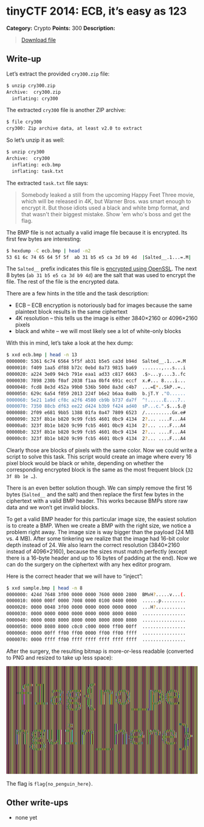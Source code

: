 # tinyCTF 2014: ECB, it’s easy as 123

**Category:** Crypto
**Points:** 300
**Description:**

> [Download file](cry300.zip)

## Write-up

Let’s extract the provided `cry300.zip` file:

```bash
$ unzip cry300.zip
Archive:  cry300.zip
  inflating: cry300
```

The extracted `cry300` file is another ZIP archive:

```bash
$ file cry300
cry300: Zip archive data, at least v2.0 to extract
```

So let’s unzip it as well:

```bash
$ unzip cry300
Archive:  cry300
  inflating: ecb.bmp
  inflating: task.txt
```

The extracted `task.txt` file says:

> Somebody leaked a still from the upcoming Happy Feet Three movie,
> which will be released in 4K, but Warner Bros. was smart enough
> to encrypt it. But those idiots used a black and white bmp format,
> and that wasn't their biggest mistake. Show 'em who's boss and
> get the flag.

The BMP file is not actually a valid image file because it is encrypted. Its first few bytes are interesting:

```bash
$ hexdump -C ecb.bmp | head -n2
53 61 6c 74 65 64 5f 5f  ab 31 b5 e5 ca 3d b9 4d  |Salted__.1...=.M|
```

The `Salted__` prefix indicates this file is [encrypted using OpenSSL](http://justsolve.archiveteam.org/wiki/OpenSSL_salted_format). The next 8 bytes (`ab 31 b5 e5 ca 3d b9 4d`) are the salt that was used to encrypt the file. The rest of the file is the encrypted data.

There are a few hints in the title and the task description:

* ECB – ECB encryption is notoriously bad for images because the same plaintext block results in the same ciphertext
* 4K resolution – this tells us the image is either 3840×2160 or 4096×2160 pixels
* black and white – we will most likely see a lot of white-only blocks

With this in mind, let’s take a look at the hex dump:

```bash
$ xxd ecb.bmp | head -n 13
0000000: 5361 6c74 6564 5f5f ab31 b5e5 ca3d b94d  Salted__.1...=.M
0000010: f409 1aa5 df88 b72c 0ebd 8a73 9815 ba69  .......,...s...i
0000020: a224 3e09 94cb 791e eaa1 ad33 c817 6663  .$>...y....3..fc
0000030: 7898 230b f0af 2038 f1aa 0bf4 691c eccf  x.#... 8....i...
0000040: fcd8 8e3d 452a 99b0 536b 500d 8a3d c4b7  ...=E*..SkP..=..
0000050: 629c 6a54 f059 2013 224f b6e2 b6aa 0a8b  b.jT.Y ."O......
0000060: 5e21 1a9d cf8c a2f6 4580 cb9b b737 da7f  ^!......E....7..
0000070: 7350 88cb df63 ee22 d424 b3b9 f424 ad40  sP...c.".$...$.@
0000080: 2f09 e681 9bb5 1388 01fa 0a47 7809 6523  /..........Gx.e#
0000090: 323f 8b1e b820 9c99 fcb5 4601 0bc9 4134  2?... ....F...A4
00000a0: 323f 8b1e b820 9c99 fcb5 4601 0bc9 4134  2?... ....F...A4
00000b0: 323f 8b1e b820 9c99 fcb5 4601 0bc9 4134  2?... ....F...A4
00000c0: 323f 8b1e b820 9c99 fcb5 4601 0bc9 4134  2?... ....F...A4
```

Clearly those are blocks of pixels with the same color. Now we could write a script to solve this task. This script would create an image where every 16 pixel block would be black or white, depending on whether the corresponding encrypted block is the same as the most frequent block (`32 3f 8b 1e …`).

There is an even better solution though. We can simply remove the first 16 bytes (`Salted__` and the salt) and then replace the first few bytes in the ciphertext with a valid BMP header. This works because BMPs store raw data and we won’t get invalid blocks.

To get a valid BMP header for this particular image size, the easiest solution is to create a BMP. When we create a BMP with the right size, we notice a problem right away. The image size is way bigger than the payload (24 MB vs. 4 MB). After some tinkering we realize that the image had 16-bit color depth instead of 24. We also learn the correct resolution (3840×2160 instead of 4096×2160), because the sizes must match perfectly (except there is a 16-byte header and up to 16 bytes of padding at the end). Now we can do the surgery on the ciphertext with any hex editor program.

Here is the correct header that we will have to “inject”:

```bash
$ xxd sample.bmp | head -n 8
0000000: 424d 7648 3f00 0000 0000 7600 0000 2800  BMvH?.....v...(.
0000010: 0000 000f 0000 7008 0000 0100 0400 0000  ......p.........
0000020: 0000 0048 3f00 0000 0000 0000 0000 0000  ...H?...........
0000030: 0000 0000 0000 0000 0000 0000 8000 0080  ................
0000040: 0000 0080 8000 8000 0000 8000 8000 8080  ................
0000050: 0000 8080 8000 c0c0 c000 0000 ff00 00ff  ................
0000060: 0000 00ff ff00 ff00 0000 ff00 ff00 ffff  ................
0000070: 0000 ffff ff00 ffff ffff ffff ffff ffff  ................
```

After the surgery, the resulting bitmap is more-or-less readable (converted to PNG and resized to take up less space):

![](solution.png)

The flag is `flag{no_penguin_here}`.

## Other write-ups

* none yet
